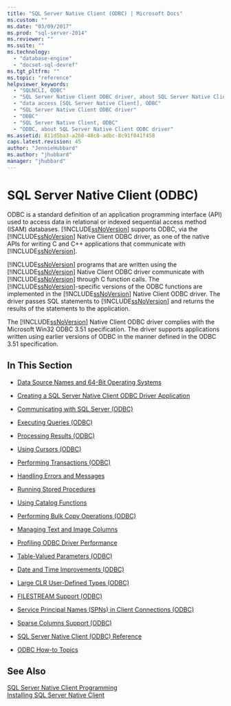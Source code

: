 ```yaml
---
title: "SQL Server Native Client (ODBC) | Microsoft Docs"
ms.custom: ""
ms.date: "03/09/2017"
ms.prod: "sql-server-2014"
ms.reviewer: ""
ms.suite: ""
ms.technology: 
  - "database-engine"
  - "docset-sql-devref"
ms.tgt_pltfrm: ""
ms.topic: "reference"
helpviewer_keywords: 
  - "SQLNCLI, ODBC"
  - "SQL Server Native Client ODBC driver, about SQL Server Native Client ODBC driver"
  - "data access [SQL Server Native Client], ODBC"
  - "SQL Server Native Client ODBC driver"
  - "ODBC"
  - "SQL Server Native Client, ODBC"
  - "ODBC, about SQL Server Native Client ODBC driver"
ms.assetid: 811d5ba3-a2b8-48c0-adbc-8c91f041f458
caps.latest.revision: 45
author: "JennieHubbard"
ms.author: "jhubbard"
manager: "jhubbard"
---
```

# SQL Server Native Client (ODBC)
  ODBC is a standard definition of an application programming interface (API) used to access data in relational or indexed sequential access method (ISAM) databases. [!INCLUDE[ssNoVersion](../../../includes/ssnoversion-md.md)] supports ODBC, via the [!INCLUDE[ssNoVersion](../../../includes/ssnoversion-md.md)] Native Client ODBC driver, as one of the native APIs for writing C and C++ applications that communicate with [!INCLUDE[ssNoVersion](../../../includes/ssnoversion-md.md)].  
  
 [!INCLUDE[ssNoVersion](../../../includes/ssnoversion-md.md)] programs that are written using the [!INCLUDE[ssNoVersion](../../../includes/ssnoversion-md.md)] Native Client ODBC driver communicate with [!INCLUDE[ssNoVersion](../../../includes/ssnoversion-md.md)] through C function calls. The [!INCLUDE[ssNoVersion](../../../includes/ssnoversion-md.md)]-specific versions of the ODBC functions are implemented in the [!INCLUDE[ssNoVersion](../../../includes/ssnoversion-md.md)] Native Client ODBC driver. The driver passes SQL statements to [!INCLUDE[ssNoVersion](../../../includes/ssnoversion-md.md)] and returns the results of the statements to the application.  
  
 The [!INCLUDE[ssNoVersion](../../../includes/ssnoversion-md.md)] Native Client ODBC driver complies with the Microsoft Win32 ODBC 3.51 specification. The driver supports applications written using earlier versions of ODBC in the manner defined in the ODBC 3.51 specification.  
  
## In This Section  
  
-   [Data Source Names and 64-Bit Operating Systems](data-source-names-and-64-bit-operating-systems.md)  
  
-   [Creating a SQL Server Native Client ODBC Driver Application](creating-a-driver-application.md)  
  
-   [Communicating with SQL Server &#40;ODBC&#41;](../../native-client-odbc-communication/communicating-with-sql-server-odbc.md)  
  
-   [Executing Queries &#40;ODBC&#41;](../../native-client-odbc-queries/executing-queries-odbc.md)  
  
-   [Processing Results &#40;ODBC&#41;](../../native-client-odbc-results/processing-results-odbc.md)  
  
-   [Using Cursors &#40;ODBC&#41;](../../native-client-odbc-cursors/using-cursors-odbc.md)  
  
-   [Performing Transactions &#40;ODBC&#41;](../../../database-engine/dev-guide/performing-transactions-odbc.md)  
  
-   [Handling Errors and Messages](../../native-client-odbc-error-messages/handling-errors-and-messages.md)  
  
-   [Running Stored Procedures](../../native-client-odbc-queries/executing-statements/procedures.md)  
  
-   [Using Catalog Functions](using-catalog-functions.md)  
  
-   [Performing Bulk Copy Operations &#40;ODBC&#41;](../../native-client-odbc-bulk-copy-operations/performing-bulk-copy-operations-odbc.md)  
  
-   [Managing Text and Image Columns](../../native-client-odbc-text-image-columns/managing-text-and-image-columns.md)  
  
-   [Profiling ODBC Driver Performance](profiling-odbc-driver-performance.md)  
  
-   [Table-Valued Parameters &#40;ODBC&#41;](../../native-client-odbc-table-valued-parameters/table-valued-parameters-odbc.md)  
  
-   [Date and Time Improvements &#40;ODBC&#41;](../../native-client-odbc-date-time/date-and-time-improvements-odbc.md)  
  
-   [Large CLR User-Defined Types &#40;ODBC&#41;](large-clr-user-defined-types-odbc.md)  
  
-   [FILESTREAM Support &#40;ODBC&#41;](filestream-support-odbc.md)  
  
-   [Service Principal Names &#40;SPNs&#41; in Client Connections &#40;ODBC&#41;](service-principal-names-spns-in-client-connections-odbc.md)  
  
-   [Sparse Columns Support &#40;ODBC&#41;](sparse-columns-support-odbc.md)  
  
-   [SQL Server Native Client &#40;ODBC&#41; Reference](../../../database-engine/dev-guide/sql-server-native-client-odbc-reference.md)  
  
-   [ODBC How-to Topics](../../native-client-odbc-how-to/odbc-how-to-topics.md)  
  
## See Also  
 [SQL Server Native Client Programming](../sql-server-native-client-programming.md)   
 [Installing SQL Server Native Client](../applications/installing-sql-server-native-client.md)  
  
  